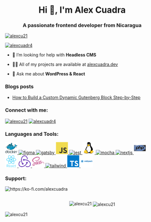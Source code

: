 <h1 align="center">Hi 👋, I'm Alex Cuadra</h1>
<h3 align="center">A passionate frontend developer from Nicaragua</h3>

<p align="left"> <a href="https://github.com/ryo-ma/github-profile-trophy"><img src="https://github-profile-trophy.vercel.app/?username=alexcu21" alt="alexcu21" /></a> </p>

<p align="left"> <a href="https://twitter.com/alexcuadr4" target="blank"><img src="https://img.shields.io/twitter/follow/alexcuadr4?logo=twitter&style=for-the-badge" alt="alexcuadr4" /></a> </p>

- 🤝 I’m looking for help with **Headless CMS**

- 👨‍💻 All of my projects are available at [alexcuadra.dev](alexcuadra.dev)

- 💬 Ask me about **WordPress & React**

### Blogs posts
<!-- BLOG-POST-LIST:START -->
- [How to Build a Custom Dynamic Gutenberg Block Step-by-Step](https://medium.com/nicasource/how-to-build-a-custom-dynamic-gutenberg-block-step-by-step-a345e97aee98?source=rss-dbc833a85575------2)
<!-- BLOG-POST-LIST:END -->

<h3 align="left">Connect with me:</h3>
<p align="left">
<a href="https://dev.to/alexcu21" target="blank"><img align="center" src="https://raw.githubusercontent.com/rahuldkjain/github-profile-readme-generator/master/src/images/icons/Social/devto.svg" alt="alexcu21" height="30" width="40" /></a>
<a href="https://twitter.com/alexcuadr4" target="blank"><img align="center" src="https://raw.githubusercontent.com/rahuldkjain/github-profile-readme-generator/master/src/images/icons/Social/twitter.svg" alt="alexcuadr4" height="30" width="40" /></a>
</p>

<h3 align="left">Languages and Tools:</h3>
<p align="left"> <a href="https://www.docker.com/" target="_blank" rel="noreferrer"> <img src="https://raw.githubusercontent.com/devicons/devicon/master/icons/docker/docker-original-wordmark.svg" alt="docker" width="40" height="40"/> </a> <a href="https://www.figma.com/" target="_blank" rel="noreferrer"> <img src="https://www.vectorlogo.zone/logos/figma/figma-icon.svg" alt="figma" width="40" height="40"/> </a> <a href="https://www.gatsbyjs.com/" target="_blank" rel="noreferrer"> <img src="https://www.vectorlogo.zone/logos/gatsbyjs/gatsbyjs-icon.svg" alt="gatsby" width="40" height="40"/> </a> <a href="https://developer.mozilla.org/en-US/docs/Web/JavaScript" target="_blank" rel="noreferrer"> <img src="https://raw.githubusercontent.com/devicons/devicon/master/icons/javascript/javascript-original.svg" alt="javascript" width="40" height="40"/> </a> <a href="https://jestjs.io" target="_blank" rel="noreferrer"> <img src="https://www.vectorlogo.zone/logos/jestjsio/jestjsio-icon.svg" alt="jest" width="40" height="40"/> </a> <a href="https://www.linux.org/" target="_blank" rel="noreferrer"> <img src="https://raw.githubusercontent.com/devicons/devicon/master/icons/linux/linux-original.svg" alt="linux" width="40" height="40"/> </a> <a href="https://mochajs.org" target="_blank" rel="noreferrer"> <img src="https://www.vectorlogo.zone/logos/mochajs/mochajs-icon.svg" alt="mocha" width="40" height="40"/> </a> <a href="https://nextjs.org/" target="_blank" rel="noreferrer"> <img src="https://cdn.worldvectorlogo.com/logos/nextjs-2.svg" alt="nextjs" width="40" height="40"/> </a> <a href="https://www.php.net" target="_blank" rel="noreferrer"> <img src="https://raw.githubusercontent.com/devicons/devicon/master/icons/php/php-original.svg" alt="php" width="40" height="40"/> </a> <a href="https://reactjs.org/" target="_blank" rel="noreferrer"> <img src="https://raw.githubusercontent.com/devicons/devicon/master/icons/react/react-original-wordmark.svg" alt="react" width="40" height="40"/> </a> <a href="https://redux.js.org" target="_blank" rel="noreferrer"> <img src="https://raw.githubusercontent.com/devicons/devicon/master/icons/redux/redux-original.svg" alt="redux" width="40" height="40"/> </a> <a href="https://sass-lang.com" target="_blank" rel="noreferrer"> <img src="https://raw.githubusercontent.com/devicons/devicon/master/icons/sass/sass-original.svg" alt="sass" width="40" height="40"/> </a> <a href="https://tailwindcss.com/" target="_blank" rel="noreferrer"> <img src="https://www.vectorlogo.zone/logos/tailwindcss/tailwindcss-icon.svg" alt="tailwind" width="40" height="40"/> </a> <a href="https://www.typescriptlang.org/" target="_blank" rel="noreferrer"> <img src="https://raw.githubusercontent.com/devicons/devicon/master/icons/typescript/typescript-original.svg" alt="typescript" width="40" height="40"/> </a> <a href="https://webpack.js.org" target="_blank" rel="noreferrer"> <img src="https://raw.githubusercontent.com/devicons/devicon/d00d0969292a6569d45b06d3f350f463a0107b0d/icons/webpack/webpack-original-wordmark.svg" alt="webpack" width="40" height="40"/> </a> </p>

<h3 align="left">Support:</h3>
<p><a href="https://ko-fi.com/https://ko-fi.com/alexcuadra"> <img align="left" src="https://cdn.ko-fi.com/cdn/kofi3.png?v=3" height="50" width="210" alt="https://ko-fi.com/alexcuadra" /></a></p><br><br>

<p><img align="left" src="https://github-readme-stats.vercel.app/api/top-langs?username=alexcu21&show_icons=true&locale=en&layout=compact" alt="alexcu21" /></p>

<p>&nbsp;<img align="center" src="https://github-readme-stats.vercel.app/api?username=alexcu21&show_icons=true&locale=en" alt="alexcu21" /></p>

<p><img align="center" src="https://github-readme-streak-stats.herokuapp.com/?user=alexcu21&" alt="alexcu21" /></p>


